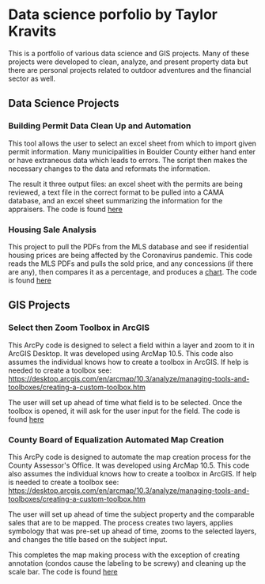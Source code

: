 <h1><strong>Data science porfolio by Taylor Kravits</strong></h1>

This is a portfolio of various data science and GIS projects. Many of these projects were developed to clean, analyze, and present property data but there are personal projects related to outdoor adventures and the financial sector as well.

<h2> Data Science Projects </h2>

<h3> Building Permit Data Clean Up and Automation </h3>

This tool allows the user to select an excel sheet from which to import given permit information. Many municipalities in Boulder County either hand enter or have extraneous data which leads to errors. The script then makes the necessary changes to the data and reformats the information.

The result it three output files: an excel sheet with the permits are being reviewed, a text file in the correct format to be pulled into a CAMA database, and an excel sheet summarizing the information for the appraisers. The code is found <a href="https://github.com/tkravits/Building-Permit-Automation">here</a>

<h3> Housing Sale Analysis </h3>

This project to pull the PDFs from the MLS database and see if residential housing prices are being affected by the Coronavirus pandemic. This code reads the MLS PDFs and pulls the sold price, and any concessions (if there are any), then compares it as a percentage, and produces a <a href="https://github.com/tkravits/MLS_PDFproject/blob/master/Figure_1.png">chart</a>. The code is found <a href="https://github.com/tkravits/MLS_PDFproject">here</a>

<h2> GIS Projects </h2>

<h3> Select then Zoom Toolbox in ArcGIS </h3>

This ArcPy code is designed to select a field within a layer and zoom to it in ArcGIS Desktop. It was developed using ArcMap 10.5. This code also assumes the individual knows how to create a toolbox in ArcGIS. If help is needed to create a toolbox see: https://desktop.arcgis.com/en/arcmap/10.3/analyze/managing-tools-and-toolboxes/creating-a-custom-toolbox.htm

The user will set up ahead of time what field is to be selected. Once the toolbox is opened, it will ask for the user input for the field. The code is found <a href="https://github.com/tkravits/Select-Then-Zoom">here</a>

<h3> County Board of Equalization Automated Map Creation </h3>

This ArcPy code is designed to automate the map creation process for the County Assessor's Office. It was developed using ArcMap 10.5. This code also assumes the individual knows how to create a toolbox in ArcGIS. If help is needed to create a toolbox see: https://desktop.arcgis.com/en/arcmap/10.3/analyze/managing-tools-and-toolboxes/creating-a-custom-toolbox.htm

The user will set up ahead of time the subject property and the comparable sales that are to be mapped. The process creates two layers, applies symbology that was pre-set up ahead of time, zooms to the selected layers, and changes the title based on the subject input.

This completes the map making process with the exception of creating annotation (condos cause the labeling to be screwy) and cleaning up the scale bar. The code is found <a href="https://github.com/tkravits/CBOE-Map">here</a>

